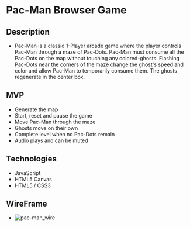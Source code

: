 # Pac-Man Browser Game

## Description

  * Pac-Man is a classic 1-Player arcade game where the player controls Pac-Man
  through a maze of Pac-Dots. Pac-Man must consume all the Pac-Dots on the map
  without touching any colored-ghosts. Flashing Pac-Dots near the corners of the
  maze change the ghost's speed and color and allow Pac-Man to temporarily consume them. The ghosts regenerate in the center box.

## MVP

  * Generate the map
  * Start, reset and pause the game
  * Move Pac-Man through the maze
  * Ghosts move on their own
  * Complete level when no Pac-Dots remain
  * Audio plays and can be muted

## Technologies

  * JavaScript
  * HTML5 Canvas
  * HTML5 / CSS3

## WireFrame

  * ![pac-man_wire](https://user-images.githubusercontent.com/12862833/32550786-679fd708-c45c-11e7-984c-4b94248ff12f.png)
